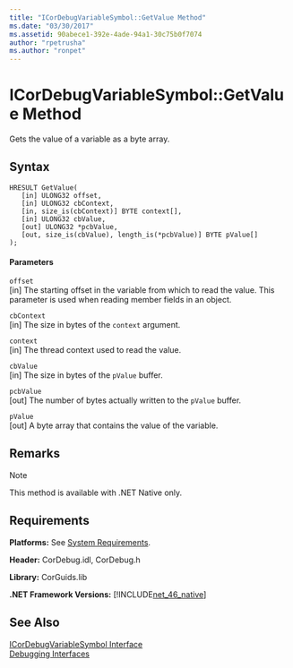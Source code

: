 ```yaml
---
title: "ICorDebugVariableSymbol::GetValue Method"
ms.date: "03/30/2017"
ms.assetid: 90abece1-392e-4ade-94a1-30c75b0f7074
author: "rpetrusha"
ms.author: "ronpet"
---
```

# ICorDebugVariableSymbol::GetValue Method
Gets the value of a variable as a byte array.  
  
## Syntax  
  
```  
HRESULT GetValue(  
   [in] ULONG32 offset,  
   [in] ULONG32 cbContext,  
   [in, size_is(cbContext)] BYTE context[],  
   [in] ULONG32 cbValue,  
   [out] ULONG32 *pcbValue,  
   [out, size_is(cbValue), length_is(*pcbValue)] BYTE pValue[]  
);  
```  
  
#### Parameters  
 `offset`  
 [in] The starting offset in the variable from which to read the value. This parameter is used when reading member fields in an object.  
  
 `cbContext`  
 [in] The size in bytes of the `context` argument.  
  
 `context`  
 [in] The thread context used to read the value.  
  
 `cbValue`  
 [in] The size in bytes of the `pValue` buffer.  
  
 `pcbValue`  
 [out] The number of bytes actually written to the `pValue` buffer.  
  
 `pValue`  
 [out] A byte array that contains the value of the variable.  
  
## Remarks  
  
> [!NOTE]
>  This method is available with .NET Native only.  
  
## Requirements  
 **Platforms:** See [System Requirements](../../../../docs/framework/get-started/system-requirements.md).  
  
 **Header:** CorDebug.idl, CorDebug.h  
  
 **Library:** CorGuids.lib  
  
 **.NET Framework Versions:** [!INCLUDE[net_46_native](../../../../includes/net-46-native-md.md)]  
  
## See Also  
 [ICorDebugVariableSymbol Interface](../../../../docs/framework/unmanaged-api/debugging/icordebugvariablesymbol-interface.md)  
 [Debugging Interfaces](../../../../docs/framework/unmanaged-api/debugging/debugging-interfaces.md)
